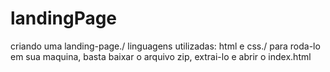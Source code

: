 # landingPage
criando uma landing-page./
linguagens utilizadas: html e css./
para roda-lo em sua maquina, basta baixar o arquivo zip,
extrai-lo e abrir o index.html
